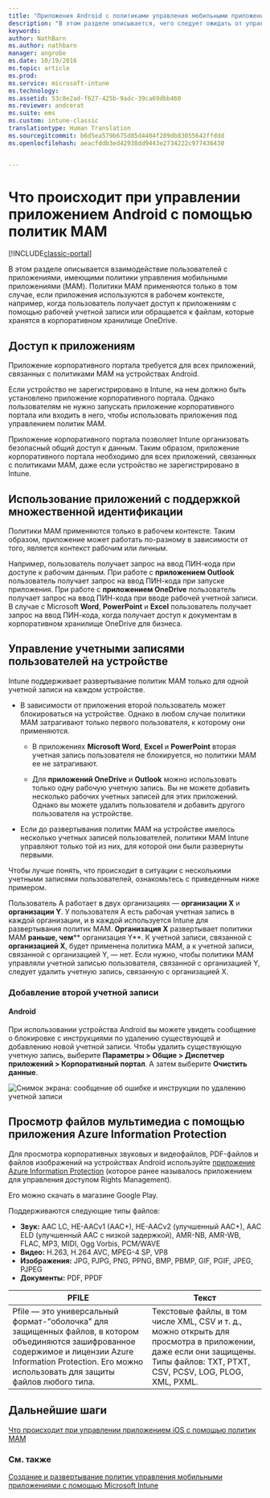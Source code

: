 ```yaml
---
title: "Приложения Android с политиками управления мобильными приложениями | Документы Майкрософт"
description: "В этом разделе описывается, чего следует ожидать от управления приложением посредством политик управления мобильными приложениями."
keywords: 
author: NathBarn
ms.author: nathbarn
manager: angrobe
ms.date: 10/19/2016
ms.topic: article
ms.prod: 
ms.service: microsoft-intune
ms.technology: 
ms.assetid: 53c8e2ad-f627-425b-9adc-39ca69dbb460
ms.reviewer: andcerat
ms.suite: ems
ms.custom: intune-classic
translationtype: Human Translation
ms.sourcegitcommit: b6d5ea579b675d85d4404f289db83055642ffddd
ms.openlocfilehash: aeacfddb3ed42938dd9443e2734222c977436430


---
```


# <a name="what-to-expect-when-your-android-app-is-managed-by-mam-policies"></a>Что происходит при управлении приложением Android с помощью политик MAM

[!INCLUDE[classic-portal](../includes/classic-portal.md)]

В этом разделе описывается взаимодействие пользователей с приложениями, имеющими политики управления мобильными приложениями (MAM). Политики MAM применяются только в том случае, если приложения используются в рабочем контексте, например, когда пользователь получает доступ к приложениям с помощью рабочей учетной записи или обращается к файлам, которые хранятся в корпоративном хранилище OneDrive.
##  <a name="access-apps"></a>Доступ к приложениям

Приложение корпоративного портала требуется для всех приложений, связанных с политиками MAM на устройствах Android.

Если устройство не зарегистрировано в Intune, на нем должно быть установлено приложение корпоративного портала. Однако пользователям не нужно запускать приложение корпоративного портала или входить в него, чтобы использовать приложения под управлением политик MAM.

Приложение корпоративного портала позволяет Intune организовать безопасный общий доступ к данным. Таким образом, приложение корпоративного портала необходимо для всех приложений, связанных с политиками MAM, даже если устройство не зарегистрировано в Intune.


##  <a name="use-apps-with-multi-identity-support"></a>Использование приложений с поддержкой множественной идентификации

Политики MAM применяются только в рабочем контексте. Таким образом, приложение может работать по-разному в зависимости от того, является контекст рабочим или личным.

Например, пользователь получает запрос на ввод ПИН-кода при доступе к рабочим данным. При работе с **приложением Outlook** пользователь получает запрос на ввод ПИН-кода при запуске приложения. При работе с **приложением OneDrive** пользователь получает запрос на ввод ПИН-кода при вводе рабочей учетной записи. В случае с Microsoft **Word**, **PowerPoint** и **Excel** пользователь получает запрос на ввод ПИН-кода, когда получает доступ к документам в корпоративном хранилище OneDrive для бизнеса.

##  <a name="manage-user-accounts-on-the-device"></a>Управление учетными записями пользователей на устройстве

Intune поддерживает развертывание политик MAM только для одной учетной записи на каждом устройстве.

* В зависимости от приложения второй пользователь может блокироваться на устройстве. Однако в любом случае политики MAM затрагивают только первого пользователя, к которому они применяются.

  * В приложениях **Microsoft Word**, **Excel** и **PowerPoint** вторая учетная запись пользователя не блокируется, но политики MAM ее не затрагивают.

  * Для **приложений OneDrive** и **Outlook** можно использовать только одну рабочую учетную запись.  Вы не можете добавить несколько рабочих учетных записей для этих приложений.  Однако вы можете удалить пользователя и добавить другого пользователя на устройстве.


* Если до развертывания политик MAM на устройстве имелось несколько учетных записей пользователей, политики MAM Intune управляют только той из них, для которой они были развернуты первыми.


Чтобы лучше понять, что происходит в ситуации с несколькими учетными записями пользователей, ознакомьтесь с приведенным ниже примером.

Пользователь A работает в двух организациях — **организации X** и **организации Y**. У пользователя A есть рабочая учетная запись в каждой организации, и в каждой используется Intune для развертывания политик MAM. **Организация X** развертывает политики MAM **раньше, чем**** организация Y**. К учетной записи, связанной с **организацией X**, будет применена политика MAM, а к учетной записи, связанной с организацией Y, — нет. Если нужно, чтобы политики MAM управляли учетной записью пользователя, связанной с организацией Y, следует удалить учетную запись, связанную с организацией X.
### <a name="add-a-second-account"></a>Добавление второй учетной записи
####  <a name="android"></a>Android
При использовании устройства Android вы можете увидеть сообщение о блокировке с инструкциями по удалению существующей и добавлению новой учетной записи.  Чтобы удалить существующую учетную запись, выберите **Параметры &gt; Общие &gt; Диспетчер приложений &gt; Корпоративный портал**. А затем выберите **Очистить данные**.

![Снимок экрана: сообщение об ошибке и инструкции по удалению учетной записи](../media/AppManagement/Android_SwitchUser.png)

##  <a name="view-media-files-with-the-azure-information-protection-app"></a>Просмотр файлов мультимедиа с помощью приложения Azure Information Protection
Для просмотра корпоративных звуковых и видеофайлов, PDF-файлов и файлов изображений на устройствах Android используйте [приложение Azure Information Protection](https://play.google.com/store/apps/details?id=com.microsoft.ipviewer) (которое ранее называлось приложением для управления доступом Rights Management).

Его можно скачать в магазине Google Play.  

Поддерживаются следующие типы файлов:

* **Звук:** AAC LC, HE-AACv1 (AAC+), HE-AACv2 (улучшенный AAC+), AAC ELD (улучшенный AAC с низкой задержкой), AMR-NB, AMR-WB, FLAC, MP3, MIDI, Ogg Vorbis, PCM/WAVE
* **Видео:** H.263, H.264 AVC, MPEG-4 SP, VP8
* **Изображения:** JPG, PJPG, PNG, PPNG, BMP, PBMP, GIF, PGIF, JPEG, PJPEG
* **Документы:** PDF, PPDF


|**PFILE**|**Текст**|
|----|----|
|Pfile — это универсальный формат-"оболочка" для защищенных файлов, в котором объединяются зашифрованное содержимое и лицензии Azure Information Protection. Его можно использовать для защиты файлов любого типа.|Текстовые файлы, в том числе XML, CSV и т. д., можно открыть для просмотра в приложении, даже если они защищены. Типы файлов: TXT, PTXT, CSV, PCSV, LOG, PLOG, XML, PXML.|

## <a name="next-steps"></a>Дальнейшие шаги
[Что происходит при управлении приложением iOS с помощью политик MAM](user-experience-for-mam-enabled-ios-apps-with-microsoft-intune.md)

### <a name="see-also"></a>См. также
[Создание и развертывание политик управления мобильными приложениями с помощью Microsoft Intune](create-and-deploy-mobile-app-management-policies-with-microsoft-intune.md)



<!--HONumber=Dec16_HO2-->


